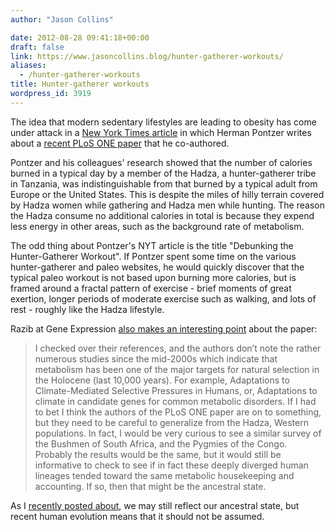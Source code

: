 ```yaml
---
author: "Jason Collins"

date: 2012-08-28 09:41:18+00:00
draft: false
link: https://www.jasoncollins.blog/hunter-gatherer-workouts/
aliases:
  - /hunter-gatherer-workouts
title: Hunter-gatherer workouts
wordpress_id: 3919
---
```


The idea that modern sedentary lifestyles are leading to obesity has come under attack in a [New York Times article](http://www.nytimes.com/2012/08/26/opinion/sunday/debunking-the-hunter-gatherer-workout.html) in which Herman Pontzer writes about a [recent PLoS ONE paper](http://www.plosone.org/article/info%3Adoi%2F10.1371%2Fjournal.pone.0040503) that he co-authored.

Pontzer and his colleagues' research showed that the number of calories burned in a typical day by a member of the Hadza, a hunter-gatherer tribe in Tanzania, was indistinguishable from that burned by a typical adult from Europe or the United States. This is despite the miles of hilly terrain covered by Hadza women while gathering and Hadza men while hunting. The reason the Hadza consume no additional calories in total is because they expend less energy in other areas, such as the background rate of metabolism.

The odd thing about Pontzer's NYT article is the title "Debunking the Hunter-Gatherer Workout". If Pontzer spent some time on the various hunter-gatherer and paleo websites, he would quickly discover that the typical paleo workout is not based upon burning more calories, but is framed around a fractal pattern of exercise - brief moments of great exertion, longer periods of moderate exercise such as walking, and lots of rest - roughly like the Hadza lifestyle.

Razib at Gene Expression [also makes an interesting point](http://blogs.discovermagazine.com/gnxp/2012/08/eat-smarter-dont-work-out-harder/) about the paper:



<blockquote>I checked over their references, and the authors don’t note the rather numerous studies since the mid-2000s which indicate that metabolism has been one of the major targets for natural selection in the Holocene (last 10,000 years). For example, Adaptations to Climate-Mediated Selective Pressures in Humans, or, Adaptations to climate in candidate genes for common metabolic disorders. If I had to bet I think the authors of the PLoS ONE paper are on to something, but they need to be careful to generalize from the Hadza, Western populations. In fact, I would be very curious to see a similar survey of the Bushmen of South Africa, and the Pygmies of the Congo. Probably the results would be the same, but it would still be informative to check to see if in fact these deeply diverged human lineages tended toward the same metabolic housekeeping and accounting. If so, then that might be the ancestral state.</blockquote>



As I [recently posted about](https://www.jasoncollins.blog/not-quite-paleo/), we may still reflect our ancestral state, but recent human evolution means that it should not be assumed.
